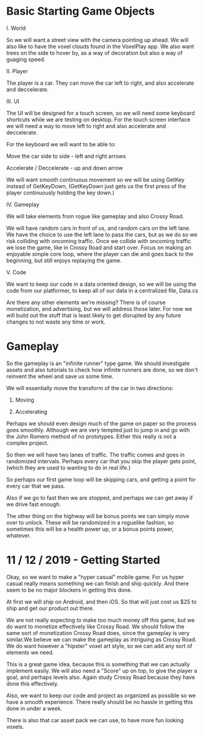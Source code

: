 # Basic Starting Game Objects


I. World

So we will want a street view with the camera pointing up ahead. We will also like to have the voxel clouds found in the VoxelPlay app. We also want trees on the side to hover by, as a way of decoration but also a way of guaging speed.

II. Player

The player is a car. They can move the car left to right, and also accelerate and deccelerate.

III. UI

The UI will be designed for a touch screen, so we will need some keyboard shortcuts while we are testing on desktop. For the touch screen interface we will need a way to move left to right and also accelerate and deccelerate.

For the keyboard we will want to be able to:

Move the car side to side - left and right arrows

Accelerate / Deccelerate - up and down arrow

We will want smooth continuous movement so we will be using GetKey instead of GetKeyDown, (GetKeyDown just gets us the first press of the player continuously holding the key down.)

IV. Gameplay

We will take elements from rogue like gameplay and also Crossy Road.

We will have random cars in front of us, and random cars on the left lane. We have the choice to use the left lane to pass the cars, but as we do so we risk colliding with oncoming traffic. Once we collide with oncoming traffic we lose the game, like in Crossy Road and start over. Focus on making an enjoyable simple core loop, where the player can die and goes back to the beginning, but still enjoys replaying the game.

V. Code

We want to keep our code in a data oriented design, so we will be using the code from our platformer, to keep all of our data in a centralized file, Data.cs


Are there any other elements we're missing? There is of course monetization, and advertising, but we will address those later. For now we will build out the stuff that is least likely to get disrupted by any future changes to not waste any time or work.


# Gameplay

So the gameplay is an "infinite runner" type game. We should investigate assets and also tutorials to check how infinite runners are done, so we don't reinvent the wheel and save us some time.

We will essentially move the transform of the car in two directions:

1) Moving

2) Accelerating


Perhaps we should even design much of the game on paper so the process goes smoothly. Although we are very tempted just to jump in and go with the John Romero method of no prototypes. Either this really is not a complex project.

So then we will have two lanes of traffic. The traffic comes and goes in randomized intervals. Perhaps every car that you skip the player gets point, (which they are used to wanting to do in real life.)

So perhaps our first game loop will be skipping cars, and getting a point for every car that we pass.

Also if we go to fast then we are stopped, and perhaps we can get away if we drive fast enough.

The other thing on the highway will be bonus points we can simply move over to unlock. These will be randomized in a roguelike fashion, so sometimes this will be a health power up, or a bonus points power, whatever.





# 11 / 12 / 2019 - Getting Started


Okay, so we want to make a "hyper casual" mobile game. For us hyper casual really means something we can finish and ship quickly. And there seem to be no major blockers in getting this done.

At first we will ship on Android, and then iOS. So that will just cost us $25 to ship and get our product out there.

We are not really expecting to make too much money off this game, but we do want to monetize effectively like Crossy Road. We should follow the same sort of monetization Crossy Road does, since the gameplay is very similar.We believe we can make the gameplay as intriguing as Crossy Road. We do want however a "hipster" voxel art style, so we can add any sort of elements we need.

This is a great game idea, because this is something that we can actually implement easily. We will also need a "Score" up on top, to give the player a goal, and perhaps levels also. Again study Crossy Road because they have done this effectively.

Also, we want to keep our code and project as organized as possible so we have a smooth experience. There really should be no hassle in getting this done in under a week.

There is also that car asset pack we can use, to have more fun looking voxels.

